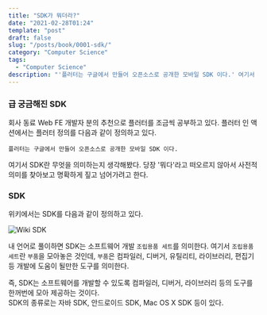 ```yaml
---
title: "SDK가 뭐더라?"
date: "2021-02-28T01:24"
template: "post"
draft: false
slug: "/posts/book/0001-sdk/"
category: "Computer Science"
tags:
  - "Computer Science"
description: "'플러터는 구글에서 만들어 오픈소스로 공개한 모바일 SDK 이다.' 여기서 SDK란 무엇을 의미하는지 생각해봤다. 당장 '뭐다'라고 떠오르지 않아서 사전적 의미를 찾아보고 명확하게 짚고 넘어가려고 한다."
---
```


### 급 궁금해진 SDK

회사 동료 Web FE 개발자 분의 추천으로 플러터를 조금씩 공부하고 있다. 플러터 인 액션에서는 플러터 정의를 다음과 같이 정의하고 있다. 

`플러터는 구글에서 만들어 오픈소스로 공개한 모바일 SDK 이다.` 

여기서 SDK란 무엇을 의미하는지 생각해봤다. 당장 '뭐다'라고 떠오르지 않아서 사전적 의미를 찾아보고 명확하게 짚고 넘어가려고 한다.

### SDK

위키에서는 SDK를 다음과 같이 정의하고 있다.

![Wiki SDK](/media/0017-sdk.png)

내 언어로 풀이하면 SDK는 소프트웨어 개발 `조립용품 세트`를 의미한다. 여기서 `조립용품 세트`란 `부품`을 모아놓은 것인데, `부품`은 컴파일러, 디버거, 유틸리티, 라이브러리, 편집기 등 개발에 도움이 될만한 도구를 의미한다. 

즉, SDK는 소프트웨어를 개발할 수 있도록 컴파일러, 디버거, 라이브러리 등의 도구를 한꺼번에 모아 제공하는 것이다.
<br />
SDK의 종류로는 자바 SDK, 안드로이드 SDK, Mac OS X SDK 등이 있다.
